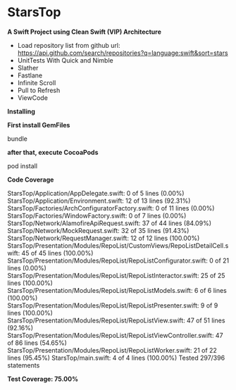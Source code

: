 # StarsTop 

**A Swift Project using Clean Swift (VIP) Architecture**

- Load repository list from github url: https://api.github.com/search/repositories?q=language:swift&sort=stars
- UnitTests With Quick and Nimble
- Slather
- Fastlane
- Infinite Scroll
- Pull to Refresh
- ViewCode

**Installing**

**First install GemFiles**

bundle

**after that, execute CocoaPods**

pod install

**Code Coverage**

StarsTop/Application/AppDelegate.swift: 0 of 5 lines (0.00%)
StarsTop/Application/Environment.swift: 12 of 13 lines (92.31%)
StarsTop/Factories/ArchConfiguratorFactory.swift: 0 of 11 lines (0.00%)
StarsTop/Factories/WindowFactory.swift: 0 of 7 lines (0.00%)
StarsTop/Network/AlamofireApiRequest.swift: 37 of 44 lines (84.09%)
StarsTop/Network/MockRequest.swift: 32 of 35 lines (91.43%)
StarsTop/Network/RequestManager.swift: 12 of 12 lines (100.00%)
StarsTop/Presentation/Modules/RepoList/CustomViews/RepoListDetailCell.swift: 45 of 45 lines (100.00%)
StarsTop/Presentation/Modules/RepoList/RepoListConfigurator.swift: 0 of 21 lines (0.00%)
StarsTop/Presentation/Modules/RepoList/RepoListInteractor.swift: 25 of 25 lines (100.00%)
StarsTop/Presentation/Modules/RepoList/RepoListModels.swift: 6 of 6 lines (100.00%)
StarsTop/Presentation/Modules/RepoList/RepoListPresenter.swift: 9 of 9 lines (100.00%)
StarsTop/Presentation/Modules/RepoList/RepoListView.swift: 47 of 51 lines (92.16%)
StarsTop/Presentation/Modules/RepoList/RepoListViewController.swift: 47 of 86 lines (54.65%)
StarsTop/Presentation/Modules/RepoList/RepoListWorker.swift: 21 of 22 lines (95.45%)
StarsTop/main.swift: 4 of 4 lines (100.00%)
Tested 297/396 statements

**Test Coverage: 75.00%**
